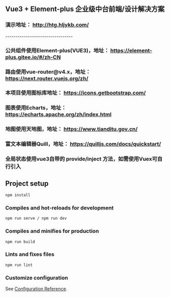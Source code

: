 
<h2>Vue3 + Element-plus 企业级中台前端/设计解决方案</h2>

<h3>
    演示地址：
    <a href="http://htg.hljykb.com/" target="_blank">http://htg.hljykb.com/</a>
</h3>
---------------------------------
<h3>
    公共组件使用Element-plus(VUE3)，地址：
    <a href="https://element-plus.gitee.io/#/zh-CN" target="_blank">https://element-plus.gitee.io/#/zh-CN</a>
</h3>
<h3>
    路由使用vue-router@v4.x，地址：
    <a href="https://next.router.vuejs.org/zh/" target="_blank">https://next.router.vuejs.org/zh/</a>
</h3>
<h3>
    本项目使用图标库地址：
    <a href="https://icons.getbootstrap.com/" target="_blank">https://icons.getbootstrap.com/</a>
</h3>
<h3>
    图表使用Echarts，地址：
    <a href="https://echarts.apache.org/zh/index.html" target="_blank">https://echarts.apache.org/zh/index.html</a>
</h3>
<h3>
    地图使用天地图，地址：
    <a href="https://www.tianditu.gov.cn/" target="_blank">https://www.tianditu.gov.cn/</a>
</h3>
<h3>
    富文本编辑器Quill，地址：
    <a href="https://quilljs.com/docs/quickstart/" target="_blank">https://quilljs.com/docs/quickstart/</a>
</h3>
<h3>全局状态使用vue3自带的 provide/inject 方法，如需使用Vuex可自行引入</h3>


## Project setup
```
npm install
```

### Compiles and hot-reloads for development
```
npm run serve / npm run dev
```

### Compiles and minifies for production
```
npm run build
```

### Lints and fixes files
```
npm run lint
```

### Customize configuration
See [Configuration Reference](https://cli.vuejs.org/config/).
